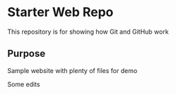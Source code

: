 # Starter Web Repo

This repository is for showing how Git and GitHub work

## Purpose

Sample website with plenty of files for demo

Some edits